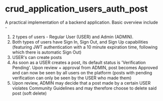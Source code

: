# crud_application_users_auth_post

A practical implementation of a backend application. Basic overview include - 
1. 2 types of users - Regular User (USER) and Admin (ADMIN). 
2. Both types of users have Sign In, Sign Out, and Sign Up capabilities (featuring JWT authentication with a 10 minute expiration time, following which there is automatic Sign Out)
3. USER's can create posts
3. As soon as a USER creates a post, its default status is 'Verification Pending'. Upon review + approval from ADMIN, post becomes Approved and can now be seen by all users on the platform (posts with pending verification can only be seen by the USER who made them)
4. Upon review, ADMIN may decide that a post made by a certain USER violates Community Guidelines and may therefore choose to delete said post (soft delete)
